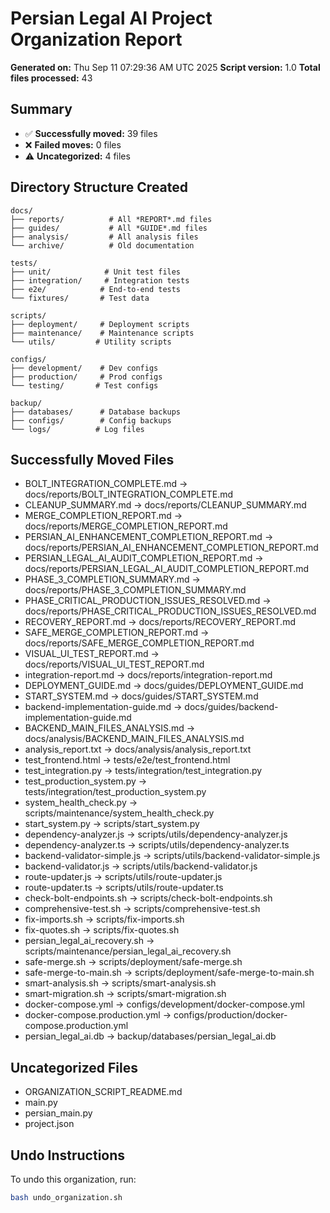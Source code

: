 # Persian Legal AI Project Organization Report

**Generated on:** Thu Sep 11 07:29:36 AM UTC 2025
**Script version:** 1.0
**Total files processed:** 43

## Summary

- ✅ **Successfully moved:** 39 files
- ❌ **Failed moves:** 0 files  
- ⚠️ **Uncategorized:** 4 files

## Directory Structure Created

```
docs/
├── reports/          # All *REPORT*.md files
├── guides/           # All *GUIDE*.md files  
├── analysis/         # All analysis files
└── archive/          # Old documentation

tests/
├── unit/            # Unit test files
├── integration/     # Integration tests
├── e2e/            # End-to-end tests
└── fixtures/       # Test data

scripts/
├── deployment/     # Deployment scripts
├── maintenance/    # Maintenance scripts
└── utils/         # Utility scripts

configs/
├── development/    # Dev configs
├── production/     # Prod configs
└── testing/       # Test configs

backup/
├── databases/      # Database backups
├── configs/        # Config backups
└── logs/          # Log files
```

## Successfully Moved Files

- BOLT_INTEGRATION_COMPLETE.md -> docs/reports/BOLT_INTEGRATION_COMPLETE.md
- CLEANUP_SUMMARY.md -> docs/reports/CLEANUP_SUMMARY.md
- MERGE_COMPLETION_REPORT.md -> docs/reports/MERGE_COMPLETION_REPORT.md
- PERSIAN_AI_ENHANCEMENT_COMPLETION_REPORT.md -> docs/reports/PERSIAN_AI_ENHANCEMENT_COMPLETION_REPORT.md
- PERSIAN_LEGAL_AI_AUDIT_COMPLETION_REPORT.md -> docs/reports/PERSIAN_LEGAL_AI_AUDIT_COMPLETION_REPORT.md
- PHASE_3_COMPLETION_SUMMARY.md -> docs/reports/PHASE_3_COMPLETION_SUMMARY.md
- PHASE_CRITICAL_PRODUCTION_ISSUES_RESOLVED.md -> docs/reports/PHASE_CRITICAL_PRODUCTION_ISSUES_RESOLVED.md
- RECOVERY_REPORT.md -> docs/reports/RECOVERY_REPORT.md
- SAFE_MERGE_COMPLETION_REPORT.md -> docs/reports/SAFE_MERGE_COMPLETION_REPORT.md
- VISUAL_UI_TEST_REPORT.md -> docs/reports/VISUAL_UI_TEST_REPORT.md
- integration-report.md -> docs/reports/integration-report.md
- DEPLOYMENT_GUIDE.md -> docs/guides/DEPLOYMENT_GUIDE.md
- START_SYSTEM.md -> docs/guides/START_SYSTEM.md
- backend-implementation-guide.md -> docs/guides/backend-implementation-guide.md
- BACKEND_MAIN_FILES_ANALYSIS.md -> docs/analysis/BACKEND_MAIN_FILES_ANALYSIS.md
- analysis_report.txt -> docs/analysis/analysis_report.txt
- test_frontend.html -> tests/e2e/test_frontend.html
- test_integration.py -> tests/integration/test_integration.py
- test_production_system.py -> tests/integration/test_production_system.py
- system_health_check.py -> scripts/maintenance/system_health_check.py
- start_system.py -> scripts/start_system.py
- dependency-analyzer.js -> scripts/utils/dependency-analyzer.js
- dependency-analyzer.ts -> scripts/utils/dependency-analyzer.ts
- backend-validator-simple.js -> scripts/utils/backend-validator-simple.js
- backend-validator.js -> scripts/utils/backend-validator.js
- route-updater.js -> scripts/utils/route-updater.js
- route-updater.ts -> scripts/utils/route-updater.ts
- check-bolt-endpoints.sh -> scripts/check-bolt-endpoints.sh
- comprehensive-test.sh -> scripts/comprehensive-test.sh
- fix-imports.sh -> scripts/fix-imports.sh
- fix-quotes.sh -> scripts/fix-quotes.sh
- persian_legal_ai_recovery.sh -> scripts/maintenance/persian_legal_ai_recovery.sh
- safe-merge.sh -> scripts/deployment/safe-merge.sh
- safe-merge-to-main.sh -> scripts/deployment/safe-merge-to-main.sh
- smart-analysis.sh -> scripts/smart-analysis.sh
- smart-migration.sh -> scripts/smart-migration.sh
- docker-compose.yml -> configs/development/docker-compose.yml
- docker-compose.production.yml -> configs/production/docker-compose.production.yml
- persian_legal_ai.db -> backup/databases/persian_legal_ai.db

## Uncategorized Files

- ORGANIZATION_SCRIPT_README.md
- main.py
- persian_main.py
- project.json

## Undo Instructions

To undo this organization, run:
```bash
bash undo_organization.sh
```
